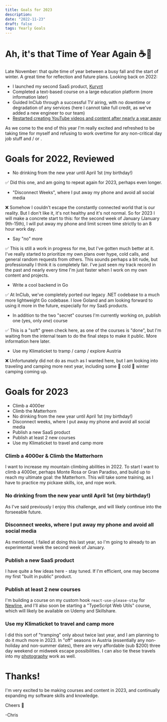 ```yaml
---
title: Goals for 2023
description:
date: "2022-11-23"
draft: false
tags: Yearly Goals
---
```


# Ah, it's that Time of Year Again ☕🍫

Late November: that quite time of year between a busy fall and the start of winter. A great time for reflection and future plans. Looking back on 2022:

- I launched my second SaaS product, [Kurynt](https://kurynt.com)
- Completed a text-based course on a large education platform (more information later)
- Guided InClub through a successful TV airing, with no downtime or degradation of any services (here I cannot take full credit, as we've added a new engineer to our team)
- [Restarted creating YouTube videos and content after nearly a year away](https://www.youtube.com/watch?v=E7NTiRAXRGA)

As we come to the end of this year I'm really excited and refreshed to be taking time for myself and refusing to work overtime for any non-critical day job stuff and / or .

# Goals for 2022, Reviewed

- No drinking from the new year until April 1st (my birthday!)

✅ Did this one, and am going to repeat again for 2023, perhaps even longer.

- "Disconnect Weeks", where I put away my phone and avoid all social media

❌ Somehow I couldn't escape the constantly connected world that is our reality. But I don't like it, it's not healthy and it's not normal. So for 2023 I will make a concrete start to this: for the second week of January (January 9th-15th), I will put away my phone and limit screen time strictly to an 8 hour work day.

- Say "no" more

✅ This is still a work in progress for me, but I've gotten much better at it. I've really started to prioritize my own plans over hype, cold calls, and general random requests from others. This sounds perhaps a bit rude, but professionally I think it is completely fair. I've just seen my track record in the past and nearly every time I'm just faster when I work on my own content and projects.

- Write a cool backend in Go

✅ At InClub, we've completely ported our legacy .NET codebase to a much more lightweight Go codebase. I love Goland and am looking forward to using it more in the future, especially for my SaaS products.

- In addition to the two "secret" courses I'm currently working on, publish one (yes, only _one_) course

✅ This is a "soft" green check here, as one of the courses is "done", but I'm waiting from the internal team to do the final steps to make it public. More information here later.

- Use my Klimaticket to tramp / camp / explore Austria

❌ Unfortunately did not do as much as I wanted here, but I am looking into traveling and camping more next year, including some 🥶 cold 🥶 winter camping coming up.

# Goals for 2023

- Climb a 4000er
- Climb the Matterhorn
- No drinking from the new year until April 1st (my birthday!)
- Disconnect weeks, where I put away my phone and avoid all social media
- Publish a new SaaS product
- Publish at least 2 new courses
- Use my Klimaticket to travel and camp more

### Climb a 4000er & Climb the Matterhorn

I want to increase my mountain climbing abilities in 2022. To start I want to climb a 4000er, perhaps Monte Rosa or Gran Paradiso, and build up to reach my ultimate goal: the Matterhorn. This will take some training, as I have to practice my pickaxe skills, ice, and rope work.

### No drinking from the new year until April 1st (my birthday!)

As I've said previously I enjoy this challenge, and will likely continue into the forseeable future.

### Disconnect weeks, where I put away my phone and avoid all social media

As mentioned, I failed at doing this last year, so I'm going to already to an experimental week the second week of January.

### Publish a new SaaS product

I have quite a few ideas here - stay tuned. If I'm efficient, one may become my first "built in public" product.

### Publish at least 2 new courses

I'm building a course on my custom hook `react-use-please-stay` for [Newline](https://www.newline.co/courses/react-use-please-stay-with-react-and-typescript/welcome), and I'll also soon be starting a "TypeScript Web Utils" course, which will likely be available on Udemy and Skillshare.

### Use my Klimaticket to travel and camp more

I did this sort of "tramping" only about twice last year, and I am planning to do it much more in 2023. In "off" seasons in Austria (essentially any non-holiday and non-summer dates), there are very affordable (sub $200) three day weekend or midweek escape possibilities. I can also tie these travels into my [photography](https://photography.chrisfrew.in) work as well.

# Thanks!

I'm very excited to be making courses and content in 2023, and continually expanding my software skills and knowledge.

Cheers 🍺

-Chris
